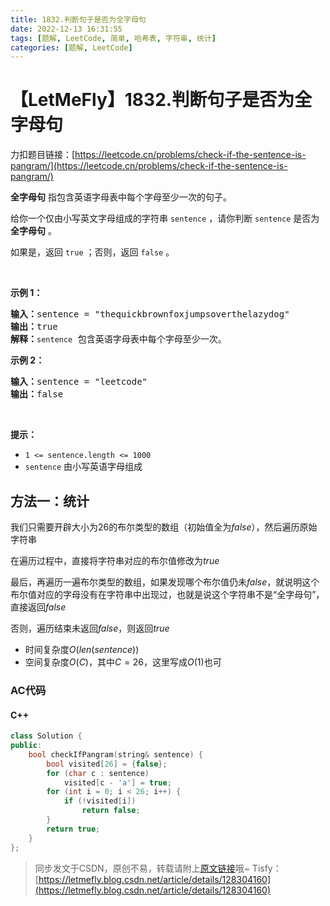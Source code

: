 ```yaml
---
title: 1832.判断句子是否为全字母句
date: 2022-12-13 16:31:55
tags: [题解, LeetCode, 简单, 哈希表, 字符串, 统计]
categories: [题解, LeetCode]
---
```


# 【LetMeFly】1832.判断句子是否为全字母句

力扣题目链接：[https://leetcode.cn/problems/check-if-the-sentence-is-pangram/](https://leetcode.cn/problems/check-if-the-sentence-is-pangram/)

<p><strong>全字母句</strong> 指包含英语字母表中每个字母至少一次的句子。</p>

<p>给你一个仅由小写英文字母组成的字符串 <code>sentence</code> ，请你判断 <code>sentence</code> 是否为 <strong>全字母句</strong> 。</p>

<p>如果是，返回<em> </em><code>true</code> ；否则，返回<em> </em><code>false</code> 。</p>

<p> </p>

<p><strong>示例 1：</strong></p>

<pre>
<strong>输入：</strong>sentence = "thequickbrownfoxjumpsoverthelazydog"
<strong>输出：</strong>true
<strong>解释：</strong><code>sentence</code> 包含英语字母表中每个字母至少一次。
</pre>

<p><strong>示例 2：</strong></p>

<pre>
<strong>输入：</strong>sentence = "leetcode"
<strong>输出：</strong>false
</pre>

<p> </p>

<p><strong>提示：</strong></p>

<ul>
	<li><code>1 <= sentence.length <= 1000</code></li>
	<li><code>sentence</code> 由小写英语字母组成</li>
</ul>


    
## 方法一：统计

我们只需要开辟大小为$26$的布尔类型的数组（初始值全为$false$），然后遍历原始字符串

在遍历过程中，直接将字符串对应的布尔值修改为$true$

最后，再遍历一遍布尔类型的数组，如果发现哪个布尔值仍未$false$，就说明这个布尔值对应的字母没有在字符串中出现过，也就是说这个字符串不是“全字母句”，直接返回$false$

否则，遍历结束未返回$false$，则返回$true$

+ 时间复杂度$O(len(sentence))$
+ 空间复杂度$O(C)$，其中$C=26$，这里写成$O(1)$也可

### AC代码

#### C++

```cpp
class Solution {
public:
    bool checkIfPangram(string& sentence) {
        bool visited[26] = {false};
        for (char c : sentence)
            visited[c - 'a'] = true;
        for (int i = 0; i < 26; i++) {
            if (!visited[i])
                return false;
        }
        return true;
    }
};
```

> 同步发文于CSDN，原创不易，转载请附上[原文链接](https://blog.letmefly.xyz/2022/12/13/LeetCode%201832.%E5%88%A4%E6%96%AD%E5%8F%A5%E5%AD%90%E6%98%AF%E5%90%A6%E4%B8%BA%E5%85%A8%E5%AD%97%E6%AF%8D%E5%8F%A5/)哦~
> Tisfy：[https://letmefly.blog.csdn.net/article/details/128304160](https://letmefly.blog.csdn.net/article/details/128304160)
